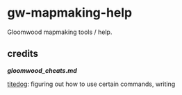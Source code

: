 # gw-mapmaking-help
Gloomwood mapmaking tools / help.

## credits

***gloomwood_cheats.md***

[titedog](https://github.com/titedog): figuring out how to use certain commands, writing
